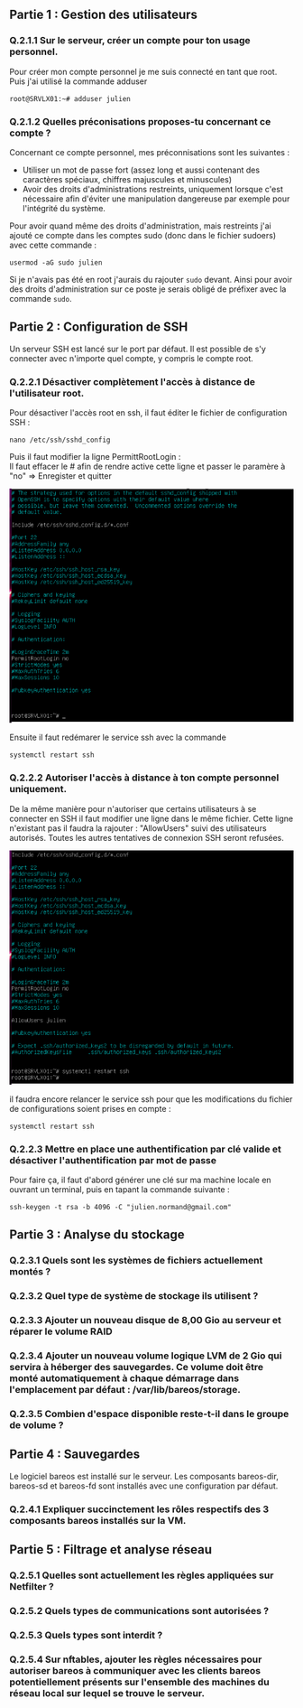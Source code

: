 ## Partie 1 : Gestion des utilisateurs

### Q.2.1.1 Sur le serveur, créer un compte pour ton usage personnel.  

Pour créer mon compte personnel je me suis connecté en tant que root.  
Puis j'ai utilisé la commande adduser  
```
root@SRVLX01:~# adduser julien
```
### Q.2.1.2 Quelles préconisations proposes-tu concernant ce compte ?  

Concernant ce compte personnel, mes préconnisations sont les suivantes :
- Utiliser un mot de passe fort (assez long et aussi contenant des caractères spéciaux, chiffres majuscules et minuscules)
- Avoir des droits d'administrations restreints, uniquement lorsque c'est nécessaire afin d'éviter une manipulation dangereuse par exemple pour l'intégrité du système.

Pour avoir quand même des droits d'administration, mais restreints j'ai ajouté ce compte dans les comptes sudo (donc dans le fichier sudoers) avec cette commande :  
```
usermod -aG sudo julien 
```
Si je n'avais pas été en root j'aurais du rajouter `sudo` devant. Ainsi pour avoir des droits d'administration sur ce poste je serais obligé de préfixer avec la commande `sudo`. 
  
## Partie 2 : Configuration de SSH

Un serveur SSH est lancé sur le port par défaut.
Il est possible de s'y connecter avec n'importe quel compte, y compris le compte root.

### Q.2.2.1 Désactiver complètement l'accès à distance de l'utilisateur root.  

Pour désactiver l'accès root en ssh, il faut éditer le fichier de configuration SSH :  
```
nano /etc/ssh/sshd_config
```
Puis il faut modifier la ligne PermittRootLogin :  
Il faut effacer le # afin de rendre active cette ligne et passer le paramère à "no" => Enregister et quitter  
<P ALIGN="center"><IMG src="https://github.com/julien-Nmd/CHECKPOINT-3/blob/main/CHECKPOINT-3-capture-13.png" width=600></P>  
Ensuite il faut redémarer le service ssh avec la commande  

```
systemctl restart ssh
```
### Q.2.2.2 Autoriser l'accès à distance à ton compte personnel uniquement.  

De la même manière pour n'autoriser que certains utilisateurs à se connecter en SSH il faut modifier une ligne dans le même fichier.
Cette ligne n'existant pas il faudra la rajouter : "AllowUsers" suivi des utilisateurs autorisés. Toutes les autres tentatives de connexion SSH seront refusées.  
<P ALIGN="center"><IMG src="https://github.com/julien-Nmd/CHECKPOINT-3/blob/main/CHECKPOINT-3-capture-14.png" width=600></P>  
il faudra encore relancer le service ssh pour que les modifications du fichier de configurations soient prises en compte :  

```
systemctl restart ssh
```

### Q.2.2.3 Mettre en place une authentification par clé valide et désactiver l'authentification par mot de passe  

Pour faire ça, il faut d'abord générer une clé sur ma machine locale en ouvrant un terminal, puis en tapant la commande suivante :  
```
ssh-keygen -t rsa -b 4096 -C "julien.normand@gmail.com"
```
## Partie 3 : Analyse du stockage

### Q.2.3.1 Quels sont les systèmes de fichiers actuellement montés ?

### Q.2.3.2 Quel type de système de stockage ils utilisent ?

### Q.2.3.3 Ajouter un nouveau disque de 8,00 Gio au serveur et réparer le volume RAID

### Q.2.3.4 Ajouter un nouveau volume logique LVM de 2 Gio qui servira à héberger des sauvegardes. Ce volume doit être monté automatiquement à chaque démarrage dans l'emplacement par défaut : /var/lib/bareos/storage.

### Q.2.3.5 Combien d'espace disponible reste-t-il dans le groupe de volume ?
## Partie 4 : Sauvegardes

Le logiciel bareos est installé sur le serveur.
Les composants bareos-dir, bareos-sd et bareos-fd sont installés avec une configuration par défaut.

### Q.2.4.1 Expliquer succinctement les rôles respectifs des 3 composants bareos installés sur la VM.
## Partie 5 : Filtrage et analyse réseau

### Q.2.5.1 Quelles sont actuellement les règles appliquées sur Netfilter ?

### Q.2.5.2 Quels types de communications sont autorisées ?

### Q.2.5.3 Quels types sont interdit ?

### Q.2.5.4 Sur nftables, ajouter les règles nécessaires pour autoriser bareos à communiquer avec les clients bareos potentiellement présents sur l'ensemble des machines du réseau local sur lequel se trouve le serveur.
